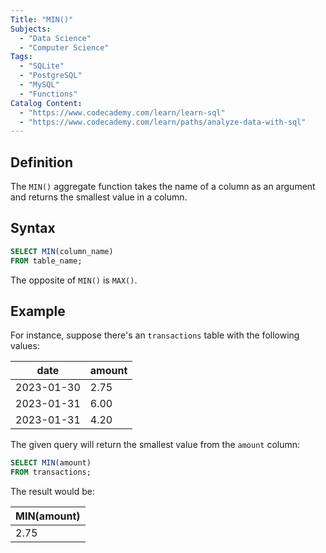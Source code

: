 ```yaml
---
Title: "MIN()"
Subjects:
  - "Data Science"
  - "Computer Science"
Tags:
  - "SQLite"
  - "PostgreSQL"
  - "MySQL"
  - "Functions"
Catalog Content:
  - "https://www.codecademy.com/learn/learn-sql"
  - "https://www.codecademy.com/learn/paths/analyze-data-with-sql"
---
```


## Definition 

The `MIN()` aggregate function takes the name of a column as an argument and returns the smallest value in a column.

## Syntax

```sql
SELECT MIN(column_name)
FROM table_name;
```

The opposite of `MIN()` is `MAX()`.

## Example

For instance, suppose there's an `transactions` table with the following values:

| date| amount | 
| -- | -- |
| 2023-01-30 | 2.75 |
| 2023-01-31 | 6.00 |
| 2023-01-31 | 4.20 |

The given query will return the smallest value from the `amount` column:

```sql
SELECT MIN(amount) 
FROM transactions;
```

The result would be:

| MIN(amount) | 
| -- |
| 2.75 |
